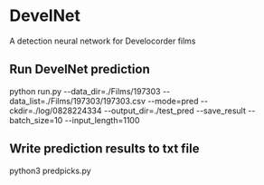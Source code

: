 # DevelNet
A detection neural network for Develocorder films

## Run DevelNet prediction
python run.py --data_dir=./Films/197303  --data_list=./Films/197303/197303.csv --mode=pred --ckdir=./log/0828224334 --output_dir=./test_pred --save_result --batch_size=10 --input_length=1100

## Write prediction results to txt file
python3 predpicks.py
